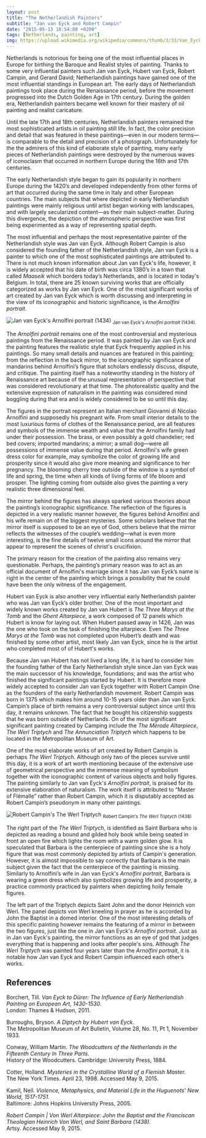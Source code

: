 ```yaml
---
layout: post
title: "The Netherlandish Painters"
subtitle: "Jan van Eyck and Robert Campin"
date: "2015-05-13 18:54:08 +0200"
tags: [Netherlands, painting, art]
img: https://upload.wikimedia.org/wikipedia/commons/thumb/3/33/Van_Eyck_-_Arnolfini_Portrait.jpg/561px-Van_Eyck_-_Arnolfini_Portrait.jpg
---
```


Netherlands is notorious for being one of the most influential places in Europe for birthing the Baroque and Realist styles of painting. Thanks to some very influential painters such Jan van Eyck, Hubert van Eyck, Robert Campin, and Gerard David; Netherlandish paintings have gained one of the most influential standings in European art. The early days of Netherlandish paintings took place during the Renaissance period, before the movement progressed into the Dutch Golden Age in 17th century. During the golden era, Netherlandish painters became well known for their mastery of oil painting and realist caricature.

Until the late 17th and 18th centuries, Netherlandish painters remained the most sophisticated artists in oil painting still life. In fact, the color precision and detail that was featured in these paintings—even in our modern terms—is comparable to the detail and precision of a photograph. Unfortunately for the the admirers of this kind of elaborate style of painting, many early pieces of Netherlandish paintings were destroyed by the numerous waves of iconoclasm that occurred in northern Europe during the 16th and 17th centuries.

The early Netherlandish style began to gain its popularity in northern Europe during the 1420’s and developed independently from other forms of art that occurred during the same time in Italy and other European countries. The main subjects that where depicted in early Netherlandish paintings were mainly religious until artist began working with landscapes, and with largely secularized content—as their main subject-matter. During this divergence, the depiction of the atmospheric perspective was first being experimented as a way of representing spatial depth.

The most influential and perhaps the most representative painter of the Netherlandish style was Jan van Eyck. Although Robert Campin is also considered the founding father of the Netherlandish style, Jan van Eyck is a painter to which one of the most sophisticated paintings are attributed to. There is not much known information about Jan van Eyck's life, however, it is widely accepted that his date of birth was circa 1380’s in a town that called _Maaseik_ which borders today’s Netherlands, and is located in today's Belgium. In total, there are 25 known surviving works that are officially categorized as works by Jan van Eyck. One of the most significant works of art created by Jan van Eyck which is worth discussing and interpreting in the view of its iconographic and historic significance, is the _Arnolfini portrait_.

![Jan van Eyck's _Arnolfini portrait_ (1434)](https://upload.wikimedia.org/wikipedia/commons/thumb/3/33/Van_Eyck_-_Arnolfini_Portrait.jpg/748px-Van_Eyck_-_Arnolfini_Portrait.jpg)
<sub>Jan van Eyck's _Arnolfini portrait_ (1434).</sub>

The _Arnolfini portrait_ remains one of the most controversial and mysterious paintings from the Renaissance period. It was painted by Jan van Eyck and the painting features the realistic style that Eyck frequently applied in his paintings. So many small details and nuances are featured in this painting; from the reflection in the back mirror, to the iconographic significance of mandarins behind Arnolfini’s figure that scholars endlessly discuss, dispute, and critique. The painting itself has a noteworthy standing in the history of Renaissance art because of the unusual representation of perspective that was considered revolutionary at that time. The photorealistic quality and the extensive expression of naturalism in the painting was considered mind boggling during that era and is widely considered to be so until this day.

The figures in the portrait represent an Italian merchant Giovanni di Nicolao Arnolfini and supposedly his pregnant wife. From small interior details to the most luxurious forms of clothes of the Renaissance period, are all features and symbols of the immense wealth and value that the Arnolfini family had under their possession. The brass, or even possibly a gold chandelier; red bed covers; imported mandarins; a mirror; a small dog—were all possessions of immense value during that period. Arnolfini's wife green dress color for example, may symbolize the color of growing life and prosperity since it would also give more meaning and significance to her pregnancy. The blooming cherry tree outside of the window is a symbol of life and spring, the time when all kinds of living forms of life bloom and prosper. The lighting coming from outside also gives the painting a very realistic three dimensional feel.

The mirror behind the figures has always sparked various theories about the painting’s iconographic significance. The reflection of the figures is depicted in a very realistic manner however, the figures behind Arnolfini and his wife remain on of the biggest mysteries. Some scholars believe that the mirror itself is supposed to be an eye of God, others believe that the mirror reflects the witnesses of the couple’s wedding—what is even more interesting, is the fine details of twelve small icons around the mirror that appear to represent the scenes of christ's crucifixion.

The primary reason for the creation of the painting also remains very questionable. Perhaps, the painting’s primary reason was to act as an official document of Arnolfini's marriage since it has Jan van Eyck’s name is right in the center of the painting which brings a possibility that he could have been the only witness of the engagement.

Hubert van Eyck is also another very influential early Netherlandish painter who was Jan van Eyck’s older brother. One of the most important and widely known works created by Jan van Hubert is _The Three Marys at the Tomb_ and the _Ghent Altarpiece_, a work composed of 12 panels which Hubert is know for laying out. When Hubert passed away in 1426, Jan was the one who took on the task of finishing the altarpiece. Even _The Three Marys at the Tomb_ was not completed upon Hubert’s death and was finished by some other artist, most likely Jan van Eyck, since he is the artist who completed most of of Hubert's works.

Because Jan van Hubert has not lived a long life, it is hard to consider him the founding father of the Early Netherlandish style since Jan van Eyck was the main successor of his knowledge, foundations; and was the artist who finished the significant paintings started by Hubert. It is therefore more widely accepted to consider Jan van Eyck together with Robert Campin One as the founders of the early Netherlandish movement. Robert Campin was born in 1375 which makes him around 10-15 years older than Jan van Eyck. Campin’s place of birth remains a very controversial subject since until this day, it remains unknown. The fact that he bought his citizenship suggests that he was born outside of Netherlands. On of the most significant significant painting created by Camping include the _The Mérode Altarpiece_, _The Werl Triptych_ and _The_ _Annunciation Triptych_ which happens to be located in the Metropolitan Museum of Art.

One of the most elaborate works of art created by Robert Campin is perhaps _The Werl Triptych_. Although only two of the pieces survive until this day, it is a work of art worth mentioning because of the extensive use of geometrical perspective and the immense meaning of symbolism together with the iconographic content of various objects and holly figures. The painting similarly to Jan van Eyck's _Arnolfini portrait_, is praised for its extensive elaboration of naturalism. The work itself is attributed to “Master of Flémalle” rather than Robert Campin, which it is disputably accepted as Robert Campin’s pseudonym in many other paintings.

![Robert Campin's _The Werl Triptych_](https://upload.wikimedia.org/wikipedia/commons/thumb/6/6e/Werl-Triptychons.jpg/937px-Werl-Triptychons.jpg)
<sub> Robert Campin's _The Werl Triptych_ (1438)</sub>

The right part of the _The Werl Triptych_, is identified as Saint Barbara who is depicted as reading a bound and gilded holy book while being seated in front an open fire which lights the room with a warm golden glow. It is speculated that Barbara is the centerpiece of painting since she is a holy figure that was most commonly depicted by artists of Campin's generation. However, it is almost impossible to say correctly that Barbara is the main subject given the fact that the centerpiece of the painting is missing. Similarly to Arnolfini’s wife in Jan van Eyck's _Arnolfini portrait_, Barbara is wearing a green dress which also symbolizes growing life and prosperity, a practice commonly practiced by painters when depicting holly female figures.

The left part of the Triptych depicts Saint John and the donor Heinrich von Werl. The panel depicts von Werl kneeling in prayer as he is accorded by John the Baptist in a domed interior. One of the most interesting details of this specific painting however remains the featuring of a mirror in between the two figures, just like the one in Jan van Eyck's _Arnolfini portrait_. Just as in Jan van Eyck's painting, the mirror functions as an eye of god that judges everything that is happening and looks after people's sins. Although _The Werl Triptych_ was painted four years later than the _Arnolfini portrait_, it is notable how Jan van Eyck and Robert Campin influenced each other’s works.

## References

Borchert, Till. _Van Eyck to Dürer: The Influence of Early Netherlandish Painting on European Art, 1430-1530_.  
London: Thames & Hudson, 2011.

Burroughs, Bryson. _A Diptych by Hubert van Eyck_.  
The Metropolitan Museum of Art Bulletin, Volume 28, No. 11, Pt 1, November 1933.

Conway, William Martin. _The Woodcutters of the Netherlands in the Fifteenth Century In Three Parts_.  
History of the Woodcutters. Cambridge: University Press, 1884.

Cotter, Holland. _Mysteries in the Crystalline World of a Flemish Master._  
The New York Times. April 23, 1998. Accessed May 9, 2015.

Kamil, Neil. _Violence, Metaphysics, and Material Life in the Huguenots' New World, 1517-1751_.  
Baltimore: Johns Hopkins University Press, 2005.

_Robert Campin | Von Werl Altarpiece: John the Baptist and the Franciscan Theologian Heinrich Von Werl, and Saint Barbara (1438)._  
Artsy. Accessed May 9, 2015.
